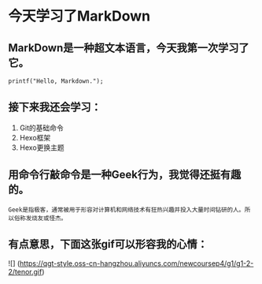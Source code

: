 # **今天学习了MarkDown**
## MarkDown是一种超文本语言，今天我第一次学习了它。
````printf("Hello, Markdown.");````
## 接下来我还会学习：
1. Git的基础命令
1. Hexo框架
1. Hexo更换主题
## 用命令行敲命令是一种Geek行为，我觉得还挺有趣的。
```Geek是指极客，通常被用于形容对计算机和网络技术有狂热兴趣并投入大量时间钻研的人。所以俗称发烧友或怪杰。```
## 有点意思，下面这张gif可以形容我的心情：
![] (https://qgt-style.oss-cn-hangzhou.aliyuncs.com/newcoursep4/g1/g1-2-2/tenor.gif)
